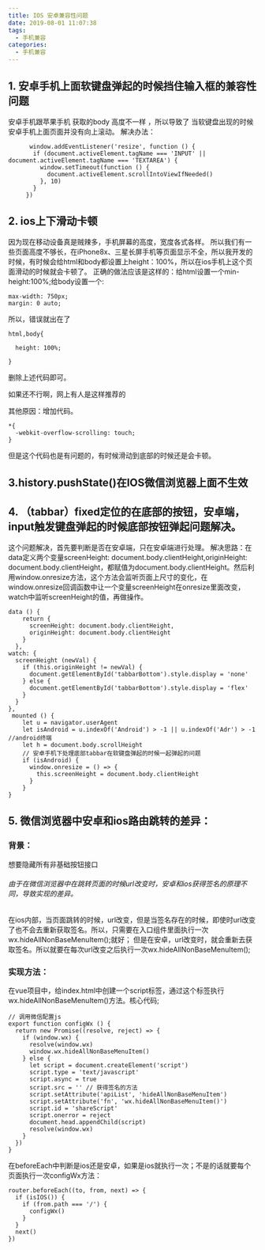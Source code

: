 ```yaml
---
title: IOS 安卓兼容性问题
date: 2019-08-01 11:07:38
tags: 
  - 手机兼容
categories: 
  - 手机兼容
---
```

## 1. 安卓手机上面软键盘弹起的时候挡住输入框的兼容性问题
 安卓手机跟苹果手机 获取的body 高度不一样 ，所以导致了 当软键盘出现的时候 安卓手机上面页面并没有向上滚动。
 解决办法：
 ```
       window.addEventListener('resize', function () {
        if (document.activeElement.tagName === 'INPUT' || document.activeElement.tagName === 'TEXTAREA') {
          window.setTimeout(function () {
            document.activeElement.scrollIntoViewIfNeeded()
          }, 10)
        }
      })
 ```
 <!--more-->
## 2. ios上下滑动卡顿
因为现在移动设备真是贼辣多，手机屏幕的高度，宽度各式各样。
所以我们有一些页面高度不够长，在iPhone8x、三星长屏手机等页面显示不全，所以我开发的时候，有时候会给html和body都设置上height：100%，所以在ios手机上这个页面滑动的时候就会卡顿了。
正确的做法应该是这样的：给html设置一个min-height:100%;给body设置一个:
```
max-width: 750px;
margin: 0 auto;
```
所以，错误就出在了
```
html,body{

  height: 100%;

}
```

删除上述代码即可。

如果还不行啊，网上有人是这样推荐的

其他原因：增加代码。
```
*{
  -webkit-overflow-scrolling: touch;
}
```
但是这个代码也是有问题的，有时候滑动到底部的时候还是会卡顿。
## 3.history.pushState()在IOS微信浏览器上面不生效
## 4. （tabbar）fixed定位的在底部的按钮，安卓端，input触发键盘弹起的时候底部按钮弹起问题解决。
这个问题解决，首先要判断是否在安卓端，只在安卓端进行处理。
解决思路：在data定义两个变量screenHeight: document.body.clientHeight,originHeight: document.body.clientHeight，都赋值为document.body.clientHeight。然后利用window.onresize方法，这个方法会监听页面上尺寸的变化，在window.onresize回调函数中让一个变量screenHeight在onresize里面改变，watch中监听screenHeight的值，再做操作。
```
data () {
    return {
      screenHeight: document.body.clientHeight,
      originHeight: document.body.clientHeight
    }
  },
watch: {
  screenHeight (newVal) {
    if (this.originHeight != newVal) {
      document.getElementById('tabbarBottom').style.display = 'none'
    } else {
      document.getElementById('tabbarBottom').style.display = 'flex'
    }
  }
},
 mounted () {
    let u = navigator.userAgent
    let isAndroid = u.indexOf('Android') > -1 || u.indexOf('Adr') > -1 //android终端
    let h = document.body.scrollHeight
    // 安卓手机下处理底部tabbar在软键盘弹起的时候一起弹起的问题
    if (isAndroid) {
      window.onresize = () => {
        this.screenHeight = document.body.clientHeight
      }
    }
}
```
## 5. 微信浏览器中安卓和ios路由跳转的差异：
### 背景：
想要隐藏所有非基础按钮接口
###### 由于在微信浏览器中在跳转页面的时候url改变时，安卓和ios获得签名的原理不同，导致实现的差异。
在ios内部，当页面跳转的时候，url改变，但是当签名存在的时候，即使时url改变了也不会去重新获取签名。所以，只需要在入口组件里面执行一次wx.hideAllNonBaseMenuItem();就好；
但是在安卓，url改变时，就会重新去获取签名。所以就要在每次url改变之后执行一次wx.hideAllNonBaseMenuItem();

### 实现方法：
在vue项目中，给index.html中创建一个script标签，通过这个标签执行wx.hideAllNonBaseMenuItem()方法。核心代码;
```
// 调用微信配置js
export function configWx () {
  return new Promise((resolve, reject) => {
    if (window.wx) {
      resolve(window.wx)
      window.wx.hideAllNonBaseMenuItem()
    } else {
      let script = document.createElement('script')
      script.type = 'text/javascript'
      script.async = true
      script.src = '' // 获得签名的方法
      script.setAttribute('apiList', 'hideAllNonBaseMenuItem')
      script.setAttribute('fn', 'wx.hideAllNonBaseMenuItem()')
      script.id = 'shareScript'
      script.onerror = reject
      document.head.appendChild(script)
      resolve(window.wx)
    }
  })
}

```
在beforeEach中判断是ios还是安卓，如果是ios就执行一次；不是的话就要每个页面执行一次configWx方法：
```
router.beforeEach((to, from, next) => {
  if (isIOS()) {
    if (from.path === '/') {
      configWx()
    }
  }
  next()
})
```
